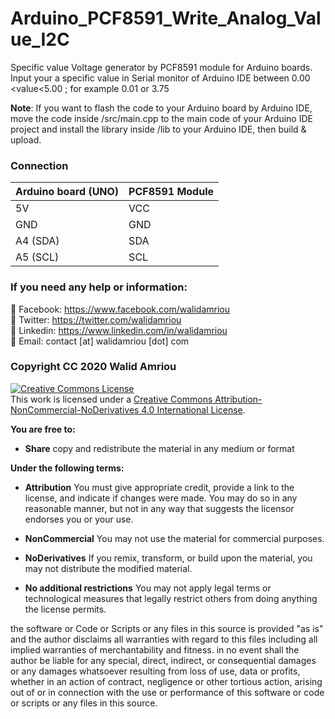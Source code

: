# Arduino_PCF8591_Write_Analog_Value_I2C

Specific value Voltage generator by PCF8591 module for Arduino boards.   
Input your a specific value in Serial monitor of Arduino IDE between 0.00 <value<5.00 ; for example 0.01 or 3.75   

__Note__: If you want to flash the code to your Arduino board by Arduino IDE, move the code inside /src/main.cpp  to the main code of your Arduino IDE project and install the library inside /lib to your Arduino IDE, then build & upload. 
### Connection
| Arduino board (UNO) | PCF8591 Module   |
|---|---|
| 5V  | VCC   |
| GND  | GND  |
| A4 (SDA)  | SDA |
| A5 (SCL) | SCL| 
 
### If you need any help or information:
:large_blue_circle:	 Facebook: https://www.facebook.com/walidamriou   
:large_blue_circle:  Twitter: https://twitter.com/walidamriou    
:large_blue_circle:  Linkedin: https://www.linkedin.com/in/walidamriou  
:red_circle: Email:  contact [at] walidamriou [dot] com    

### Copyright CC 2020 Walid Amriou

<a rel="license" href="http://creativecommons.org/licenses/by-nc-nd/4.0/"><img alt="Creative Commons License" style="border-width:0" src="https://i.creativecommons.org/l/by-nc-nd/4.0/88x31.png" /></a><br />This work is licensed under a <a rel="license" href="http://creativecommons.org/licenses/by-nc-nd/4.0/">Creative Commons Attribution-NonCommercial-NoDerivatives 4.0 International License</a>.

__You are free to:__
- __Share__ copy and redistribute the material in any medium or format

__Under the following terms:__
- __Attribution__ You must give appropriate credit, provide a link to the license, and indicate if changes were made. You may do so in any reasonable manner, but not in any way that suggests the licensor endorses you or your use.

- __NonCommercial__ You may not use the material for commercial purposes.

- __NoDerivatives__ If you remix, transform, or build upon the material, you may not distribute the modified material.

- __No additional restrictions__ You may not apply legal terms or technological measures that legally restrict others from doing anything the license permits.


the software or Code or Scripts or any files in this source is provided "as is" and the author disclaims all warranties with regard to this files including all implied warranties of merchantability and fitness. in no event shall the author be liable for any special, direct, indirect, or consequential damages or any damages whatsoever resulting from loss of use, data or profits, whether in an action of contract, negligence or other tortious action, arising out of or in connection with the use or performance of this software or code or scripts or any files in this source.
